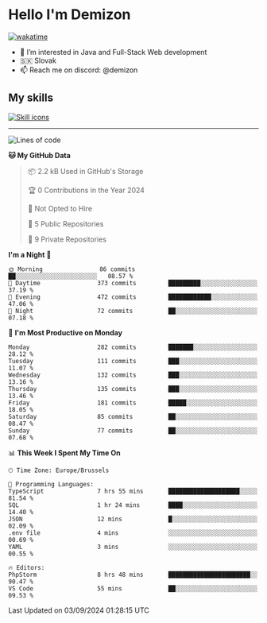 # Hello I'm Demizon
[![wakatime](https://wakatime.com/badge/user/6ad1949f-d6d7-44f9-9eee-c35e54cc499b.svg)](https://wakatime.com/@6ad1949f-d6d7-44f9-9eee-c35e54cc499b)
- 👀 I’m interested in Java and Full-Stack Web development
- 🇸🇰 Slovak
- 📫 Reach me on discord: @demizon

## My skills
[![Skill icons](https://skillicons.dev/icons?i=java,js,ts,html,css,react,nextjs,tailwind,supabase,py,git,docker,linux,mysql,postgres,mongo&theme=dark)](https://github.com/Demizon3433)

---

<!--START_SECTION:waka-->
![Lines of code](https://img.shields.io/badge/From%20Hello%20World%20I%27ve%20Written-294.1%20thousand%20lines%20of%20code-blue)

**🐱 My GitHub Data** 

> 📦 2.2 kB Used in GitHub's Storage 
 > 
> 🏆 0 Contributions in the Year 2024
 > 
> 🚫 Not Opted to Hire
 > 
> 📜 5 Public Repositories 
 > 
> 🔑 9 Private Repositories 
 > 
**I'm a Night 🦉** 

```text
🌞 Morning                86 commits          ██░░░░░░░░░░░░░░░░░░░░░░░   08.57 % 
🌆 Daytime                373 commits         █████████░░░░░░░░░░░░░░░░   37.19 % 
🌃 Evening                472 commits         ████████████░░░░░░░░░░░░░   47.06 % 
🌙 Night                  72 commits          ██░░░░░░░░░░░░░░░░░░░░░░░   07.18 % 
```
📅 **I'm Most Productive on Monday** 

```text
Monday                   282 commits         ███████░░░░░░░░░░░░░░░░░░   28.12 % 
Tuesday                  111 commits         ███░░░░░░░░░░░░░░░░░░░░░░   11.07 % 
Wednesday                132 commits         ███░░░░░░░░░░░░░░░░░░░░░░   13.16 % 
Thursday                 135 commits         ███░░░░░░░░░░░░░░░░░░░░░░   13.46 % 
Friday                   181 commits         █████░░░░░░░░░░░░░░░░░░░░   18.05 % 
Saturday                 85 commits          ██░░░░░░░░░░░░░░░░░░░░░░░   08.47 % 
Sunday                   77 commits          ██░░░░░░░░░░░░░░░░░░░░░░░   07.68 % 
```


📊 **This Week I Spent My Time On** 

```text
🕑︎ Time Zone: Europe/Brussels

💬 Programming Languages: 
TypeScript               7 hrs 55 mins       ████████████████████░░░░░   81.54 % 
SQL                      1 hr 24 mins        ████░░░░░░░░░░░░░░░░░░░░░   14.40 % 
JSON                     12 mins             █░░░░░░░░░░░░░░░░░░░░░░░░   02.09 % 
.env file                4 mins              ░░░░░░░░░░░░░░░░░░░░░░░░░   00.69 % 
YAML                     3 mins              ░░░░░░░░░░░░░░░░░░░░░░░░░   00.55 % 

🔥 Editors: 
PhpStorm                 8 hrs 48 mins       ███████████████████████░░   90.47 % 
VS Code                  55 mins             ██░░░░░░░░░░░░░░░░░░░░░░░   09.53 % 
```


 Last Updated on 03/09/2024 01:28:15 UTC
<!--END_SECTION:waka-->

